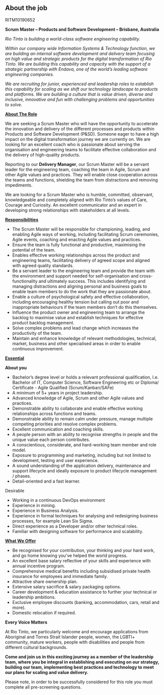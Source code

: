 ## About the job

RITM10190652

**Scrum Master – Products and Software Development – Brisbane, Australia**

*Rio Tinto is building a world-class software engineering capability.*

*Within our company wide Information Systems & Technology function, we are building an internal software development and delivery team focusing on high value and strategic products for the digital transformation of Rio Tinto. We are building this capability and capacity with the support of a strategic partnership with Endava, one of the world’s leading software engineering companies.*

*We are recruiting for junior, experienced and leadership roles to establish this capability for scaling as we shift our technology landscape to products and platforms. We are building a culture that is value driven, diverse and inclusive, innovative and fun with challenging problems and opportunities to solve.*

<ins>**About The Role**</ins>

We are seeking a Scrum Master who will have the opportunity to accelerate the innovation and delivery of the different processes and products within Products and Software Development (P&SD). Someone eager to have a high impact on the digital transformation journey we are currently on. We are looking for an excellent coach who is passionate about serving the organisation and engineering teams to facilitate effective collaboration and the delivery of high-quality products.

Reporting to our  **Delivery Manager**, our Scrum Master will be a servant leader for the engineering team, coaching the team in Agile, Scrum and other Agile values and practices. They will enable close cooperation across the teams and functions, shielding the team from distractions and removing impediments.

We are looking for a Scrum Master who is humble, committed, observant, knowledgeable and completely aligned with Rio Tinto’s values of Care, Courage and Curiosity. An excellent communicator and an expert in developing strong relationships with stakeholders at all levels.

<ins>**Responsibilities**</ins>

- The Scrum Master will be responsible for championing, leading, and enabling Agile ways of working, including facilitating Scrum ceremonies, Agile events, coaching and enacting Agile values and practices.
- Ensure the team is fully functional and productive, maximising the potential of the team.
- Enables effective working relationships across the product and engineering teams, facilitating delivery of agreed scope and aligned with agreed quality standards.
- Be a servant leader to the engineering team and provide the team with the environment and support needed for self-organisation and cross-functionality and ultimately success. This includes identifying and managing distractions and aligning personal and business goals to enable team members to do the work that they are passionate about.
- Enable a culture of psychological safety and effective collaboration, including encouraging healthy tension but calling out poor and inappropriate behaviours if the team members don’t do this themselves.
- Influence the product owner and engineering team to arrange the backlog to maximise value and establish techniques for effective product backlog management.
- Solve complex problems and lead change which increases the productivity of the team.
- Maintain and enhance knowledge of relevant methodologies, technical, market, business and other specialised areas in order to enable continuous improvement.

<ins>**Essential**</ins>

**About you**

- Bachelor’s degree level or holds a relevant professional qualification, I.e. Bachelor of IT, Computer Science, Software Engineering etc or Diploma/ Certificate - Agile Qualified (Scrum/Kanban/SAFe)
- A minimum of 5+ years in project leadership.
- Advanced knowledge of Agile, Scrum and other Agile values and practices.
- Demonstrable ability to collaborate and enable effective working relationships across functions and teams.
- Demonstrable ability to remain calm under pressure, manage multiple competing priorities and resolve complex problems.
- Excellent communication and coaching skills.
- A people person with an ability to recognise strengths in people and the unique value each person contributes.
- A conscientious, considerate, and hard-working team member and role model.
- Exposure to programming and marketing, including but not limited to development, testing and user experience.
- A sound understanding of the application delivery, maintenance and support lifecycle and ideally exposure to product lifecycle management / phases.
- Detail-oriented and a fast learner.

Desirable

- Working in a continuous DevOps environment
- Experience in mining.
- Experience in Business Analysis.
- Experience in formal techniques for analysing and redesigning business processes, for example Lean Six Sigma.
- Direct experience as a Developer and/or other technical roles.
- Familiar with designing software for performance and scalability.

<ins>**What We Offer**</ins>

- Be recognised for your contribution, your thinking and your hard work, and go home knowing you’ve helped the world progress.
- An excellent base salary reflective of your skills and experience with annual incentive program.
- Comprehensive medical benefits including subsidised private health insurance for employees and immediate family.
- Attractive share ownership plan.
- Extensive salary sacrifice & salary packaging options.
- Career development & education assistance to further your technical or leadership ambitions.
- Exclusive employee discounts (banking, accommodation, cars, retail and more).
- Domestic relocation if required.

**Every Voice Matters**

At Rio Tinto, we particularly welcome and encourage applications from Aboriginal and Torres Strait Islander people, women, the LGBTI+ community, mature workers, people with disabilities and people from different cultural backgrounds.

**Come and join us in this exciting journey as a member of the leadership team, where you be integral in establishing and executing on our strategy, building our team, implementing best practices and technology to meet our plans for scaling and value delivery.**

Please note, in order to be successfully considered for this role you must complete all pre-screening questions.